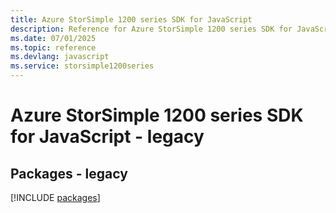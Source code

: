 ```yaml
---
title: Azure StorSimple 1200 series SDK for JavaScript
description: Reference for Azure StorSimple 1200 series SDK for JavaScript
ms.date: 07/01/2025
ms.topic: reference
ms.devlang: javascript
ms.service: storsimple1200series
---
```

# Azure StorSimple 1200 series SDK for JavaScript - legacy
## Packages - legacy
[!INCLUDE [packages](storsimple-1200-series-index.md)]